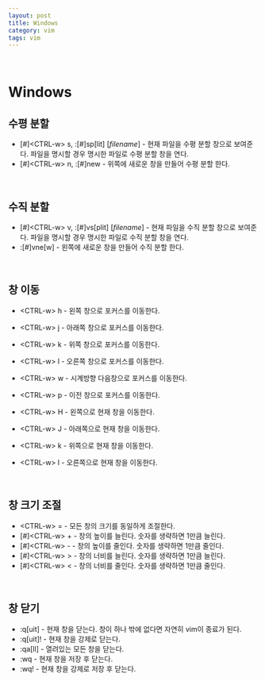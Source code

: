 ```yaml
---
layout: post
title: Windows
category: vim
tags: vim
---
```


&nbsp;

# Windows

## 수평 분할

- [#]\<CTRL-w> s, :[#]sp[lit] \[*filename*] - 현재 파일을 수평 분할 창으로 보여준다. 파일을 명시할 경우 명시한 파일로 수평 분할 창을 연다.
- [#]\<CTRL-w> n, :[#]new  - 위쪽에 새로운 창을 만들어 수평 분할 한다.

&nbsp;

## 수직 분할

- [#]\<CTRL-w> v, :[#]vs[plit] \[*filename*] - 현재 파일을 수직 분할 창으로 보여준다. 파일을 명시할 경우 명시한 파일로 수직 분할 창을 연다.
- :[#]vne[w] - 왼쪽에 새로운 창을 만들어 수직 분할 한다.

&nbsp;

## 창 이동

- \<CTRL-w> h - 왼쪽 창으로 포커스를 이동한다.
- \<CTRL-w> j - 아래쪽 창으로 포커스를 이동한다.
- \<CTRL-w> k - 위쪽 창으로 포커스를 이동한다.
- \<CTRL-w> l - 오른쪽 창으로 포커스를 이동한다.
- \<CTRL-w> w - 시계방향 다음창으로 포커스를 이동한다.
- \<CTRL-w> p - 이전 창으로 포커스를 이동한다.



- \<CTRL-w> H - 왼쪽으로 현재 창을 이동한다.
- \<CTRL-w> J - 아래쪽으로 현재 창을 이동한다.
- \<CTRL-w> k - 위쪽으로 현재 창을 이동한다.
- \<CTRL-w> l - 오른쪽으로 현재 창을 이동한다.

&nbsp;

## 창 크기 조절

- \<CTRL-w> = - 모든 창의 크기를 동일하게 조절한다.
- [#]\<CTRL-w> + - 창의 높이를 늘린다. 숫자를 생략하면 1만큼 늘린다.
- [#]\<CTRL-w> - - 창의 높이를 줄인다. 숫자를 생략하면 1만큼 줄인다.
- [#]\<CTRL-w> > - 창의 너비를 늘린다. 숫자를 생략하면 1만큼 늘린다.
- [#]\<CTRL-w> < - 창의 너비를 줄인다. 숫자를 생략하면 1만큼 줄인다.

&nbsp;

## 창 닫기

- :q[uit] - 현재 창을 닫는다. 창이 하나 밖에 없다면 자연히 vim이 종료가 된다.
- :q[uit]! - 현재 창을 강제로 닫는다.
- :qa[ll] - 열려있는 모든 창을 닫는다.
- :wq - 현재 창을 저장 후 닫는다.
- :wq! - 현재 창을 강제로 저장 후 닫는다.


